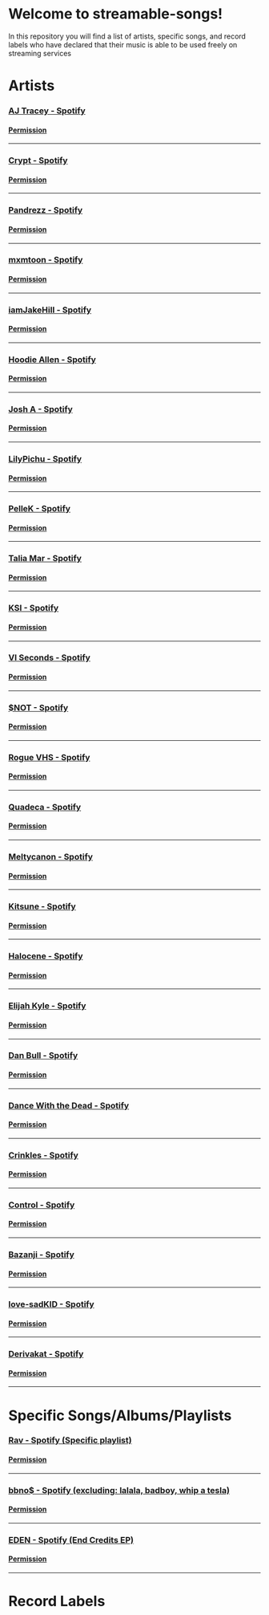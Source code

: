 # Welcome to streamable-songs!

In this repository you will find a list of artists, specific songs, and record labels who have declared that their music is able to be used freely on streaming services


# Artists

### [AJ Tracey - Spotify](https://open.spotify.com/artist/4Xi6LSfFqv26XgP9NKN26U?si=9hO-gJJWSbCV8RQLOyJwWQ)
#### [Permission](https://twitter.com/ajtracey/status/1271066936781258753)
* * *
### [Crypt - Spotify](https://open.spotify.com/artist/1WIHbvNZTybCVHFMbzuGJo)   
#### [Permission](https://twitter.com/CryptTheRapper/status/1269806304333303810)
* * *
### [Pandrezz - Spotify](https://open.spotify.com/artist/65ZGdYSRT3Rmv6P7DN4XCC)   
#### [Permission](https://twitter.com/Pandrezz/status/1271443770517700609)
* * *
### [mxmtoon - Spotify](https://open.spotify.com/artist/0HthCchcL0kVLHTr113Vk1?si=7ZLmUExTSmKDqnW6DJMKHw)   
#### [Permission](https://twitter.com/mxmtoon/status/1319384883471523840?lang=en)
* * *
### [iamJakeHill - Spotify](https://open.spotify.com/artist/26JloX1vHxGGrGUVeMItFJ)   
#### [Permission](https://twitter.com/JaaakeHill/status/955901629911486467)
* * *
### [Hoodie Allen - Spotify](https://open.spotify.com/artist/382aq8Pij5V2nE2JMHMoxl)   
#### [Permission](https://twitter.com/HoodieAllen/status/1272338205371559936)
* * *
### [Josh A - Spotify](https://open.spotify.com/artist/2rWCIhENZyPVDAeFC0ESWN)   
#### [Permission](https://twitter.com/OfficialJoshA/status/1270431603962060801)
* * *
### [LilyPichu - Spotify](https://open.spotify.com/artist/6maAVJxVTGW1xA3LokpQm8?si=m4ZYssV6SmCqtnUKvT7TZA)   
#### [Permission](https://twitter.com/LilyPichu/status/1282262110949392384)
* * *
### [PelleK - Spotify](https://open.spotify.com/artist/1qLwXsUtyW2Ba2Iotg4gE3)   
#### [Permission](https://twitter.com/imPelleK/status/1271504844403195907)
* * *
### [Talia Mar - Spotify](https://open.spotify.com/artist/7zoc6JsY8GWVcl2qFwiKay?si=Vfucz2fnRfmMBRf1T2aBiQ)   
#### [Permission](https://twitter.com/TaliaMar/status/1340771256539484166)
* * *
### [KSI - Spotify](https://open.spotify.com/artist/1nzgtKYFckznkcVMR3Gg4z?si=EMrOya4NSt-SF_5GCYsQ_g)   
#### [Permission](https://twitter.com/KSI/status/1116514941870256128)
* * *
### [VI Seconds - Spotify](https://open.spotify.com/artist/0WGAC29pTpw0xMliJ32OkB)   
#### [Permission](https://twitter.com/visecs/status/1318643700482834433)
* * *
### [$NOT - Spotify](https://open.spotify.com/artist/5IbEL2xjRtKsunfmsahLuO)   
#### [Permission](https://twitter.com/snot/status/1270912164023406592)
* * *
### [Rogue VHS - Spotify](https://open.spotify.com/artist/55DhV9I8VahoWvpa3QMPP5)   
#### [Permission](https://twitter.com/Rogue_VHS/status/1270826815452520450)
* * *
### [Quadeca - Spotify](https://open.spotify.com/artist/3zz52ViyCBcplK0ftEVPSS)   
#### [Permission](https://twitter.com/Quadeca/status/1270112116310040576)
* * *
### [Meltycanon - Spotify](https://open.spotify.com/artist/3agnCimLdkVM3mc4PFJUxC)   
#### [Permission](https://twitter.com/meltycanon/status/1270824833899773953)
* * *
### [Kitsune - Spotify](https://open.spotify.com/artist/7pPCkPhaRLkGmovI5M0zCq)   
#### [Permission](https://twitter.com/Kala/status/1270037831243591682)
* * *
### [Halocene - Spotify](https://open.spotify.com/playlist/39Gk1k0fwuxVspWV3yJWlE)   
#### [Permission](https://twitter.com/Halocene/status/1270115073889939456)
* * *
### [Elijah Kyle - Spotify](https://open.spotify.com/artist/5yGbE5O7nUxnqLxths6eri)   
#### [Permission](https://twitter.com/elijahkyle__/status/1272514241564741632)
* * *
### [Dan Bull - Spotify](https://open.spotify.com/artist/17BmVePNxhzlRGKc85xYsd)   
#### [Permission](https://twitter.com/itsDanBull/status/1270366791869632512)
* * *
### [Dance With the Dead - Spotify](https://open.spotify.com/artist/2KtnZQwMQJN3uyI8eHZRvm)   
#### [Permission](https://twitter.com/DWTDmusic/status/1270926625752772608)
* * *
### [Crinkles - Spotify](https://open.spotify.com/artist/3ICmogsEzj6u6DWV44x5b9)   
#### [Permission](https://twitter.com/Crinklesmusic/status/1270886075720806401)
* * *
### [Control - Spotify](https://open.spotify.com/artist/1sEODiJREx7UJbyeSuJBO6)   
#### [Permission](https://twitter.com/ControlThArtist/status/1271435887411204097)
* * *
### [Bazanji - Spotify](https://open.spotify.com/playlist/2eVvSkQ7kLNJxJ1RJiIT83)   
#### [Permission](https://twitter.com/Bazanji/status/1270391093985673217)
* * *
### [love-sadKID - Spotify](https://open.spotify.com/artist/75AKgMMrk1CG5sURNvyX9s?si=XAmo0CyhTNKv9Vs56nlYuA)   
#### [Permission](https://twitter.com/love_sadkid/status/1384871227076976644)
* * *
### [Derivakat - Spotify](https://open.spotify.com/artist/4T7KICeQg50AwFzauMCR9C?si=Hi6ecfQVSwizbAyfQWBclQ)   
#### [Permission](https://twitter.com/derivakat/status/1379212721737003009)
* * *

# Specific Songs/Albums/Playlists

### [Rav - Spotify (Specific playlist)](https://open.spotify.com/playlist/1XhYMuR2iFtRjalJ5ZYLEM?si=ltjPMtFJTqCeJJh-WhD8mg&nd=1)   
#### [Permission](https://twitter.com/iamrav/status/1270115198138036224?lang=en)
* * *
### [bbno$ - Spotify (excluding: lalala, badboy, whip a tesla)](https://open.spotify.com/artist/41X1TR6hrK8Q2ZCpp2EqCz?si=XmksxifuRIGTcJeOlrVVfg)   
#### [Permission](https://twitter.com/bbnomula/status/1271903546229719042)
* * *
### [EDEN - Spotify (End Credits EP)](https://open.spotify.com/album/5eESUGzjysOJC0S2y2KwYn)   
#### [Permission](https://twitter.com/iameden/status/1270857338220695554)
* * *

#  Record Labels
